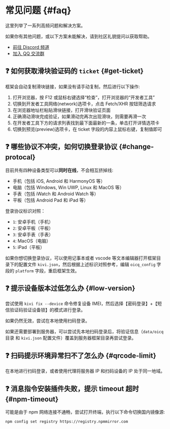 # 常见问题 {#faq}

这里列举了一系列高频问题和解决方案。

如果你有其他问题，或以下方案未能解决，请到社区礼貌提问以获取帮助。

- [前往 Discord 频道](https://discord.gg/RegGQD3Fu6)
- [加入 QQ 交流群](https://jq.qq.com/?_wv=1027&k=iK97X7NS)

## ❓ 如何获取滑块验证码的 `ticket` {#get-ticket}

框架会自动复制滑块链接，如果没有请手动复制，然后进行以下操作:

1. 打开浏览器，按 F12 或鼠标右键选择“检查”，打开浏览器的“开发者工具”
2. 切换到开发者工具网络(network)选项卡，点击 Fetch/XHR 按钮筛选请求
3. 在浏览器地址栏粘贴滑块链接，打开滑块验证页面
4. 正确滑动滑块完成验证，如果滑动完再次出现滑块，则需要再滑一次
5. 在开发者工具下方的请求列表找到最下面最新的一条，单击打开详情选项卡
6. 切换到预览(preview)选项卡，在 ticket 字段的内容上鼠标右键，复制值即可

## ❓ 哪些协议不冲突，如何切换登录协议 {#change-protocal}

目前共有四种设备类型可以**同时在线**，不会相互挤掉线:

- 手机（包括 iOS, Android 和 HarmonyOS 等）
- 电脑（包括 Windows, Win UWP, Linux 和 MacOS 等）
- 手表（包括 iWatch 和 Android Watch 等）
- 平板（包括 Android Pad 和 iPad 等）

登录协议标识对照：

- `1`: 安卓手机（手机）
- `2`: 安卓平板（平板）
- `3`: 安卓手表（手表）
- `4`: MacOS（电脑）
- `5`: iPad（平板）

如果你想切换登录协议，可以使用记事本或者 vscode 等文本编辑器打开框架目录下的配置文件 `kivi.json`，然后根据上述标识对照参考，编辑 `oicq_config` 字段的 `platform` 字段，重启框架生效。

## ❓ 提示设备版本过低怎么办 {#low-version}

尝试使用 `kivi fix --device` 命令修复设备 IMEI，然后选择【密码登录】+【短信验证码验证设备锁】的模式进行登录。

如果仍然无效，尝试在本地使用扫码登录。

如果还需要部署到服务器，可以尝试先本地扫码登录后，将验证信息（`data/oicq` 目录 和 `kivi.json` 配置文件）覆盖到服务器框架目录再尝试登录。

## ❓ 扫码提示环境异常扫不了怎么办 {#qrcode-limit}

在本地进行扫码登录，或者使用代理将服务器 IP 和扫码设备的 IP 处于同一地域。

## ❓ 消息指令安装插件失败，提示 timeout 超时 {#npm-timeout}

可能是由于 npm 网络连接不通畅，尝试打开终端，执行以下命令切换国内镜像源:

```shell
npm config set registry https://registry.npmmirror.com
```
